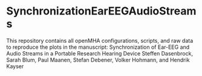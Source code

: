 # SynchronizationEarEEGAudioStreams
This repository contains all openMHA configurations, scripts, and raw data to reproduce the plots in the manuscript:  Synchronization of Ear-EEG and Audio Streams in a Portable Research Hearing Device Steffen Dasenbrock, Sarah Blum, Paul Maanen, Stefan Debener, Volker Hohmann, and Hendrik Kayser
